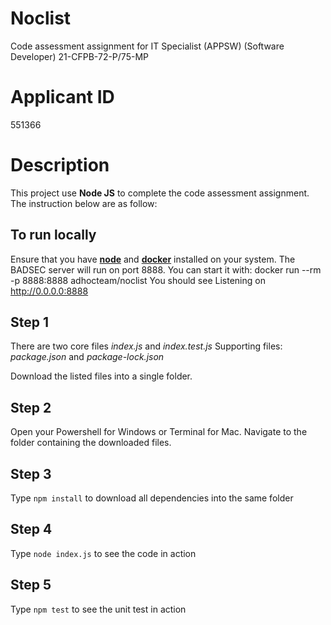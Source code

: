 # Noclist
Code assessment assignment for IT Specialist (APPSW) (Software Developer) 21-CFPB-72-P/75-MP

# Applicant ID
551366

# Description
This project use **Node JS** to complete the code assessment assignment. The instruction below are as follow:

## To run locally
Ensure that you have [**node**](https://nodejs.org/en/) and [**docker**](https://www.docker.com/) installed on your system.
The BADSEC server will run on port 8888. You can start it with:
docker run --rm -p 8888:8888 adhocteam/noclist
You should see Listening on http://0.0.0.0:8888


## Step 1
There are two core files *index.js* and *index.test.js*
Supporting files: *package.json* and *package-lock.json*

Download the listed files into a single folder.

## Step 2
Open your Powershell for Windows or Terminal for Mac. Navigate to the folder containing the downloaded files.

## Step 3
Type `npm install` to download all dependencies into the same folder

## Step 4
Type `node index.js` to see the code in action

## Step 5
Type `npm test` to see the unit test in action
